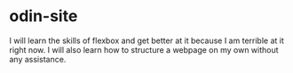 # odin-site

I will learn the skills of flexbox and get better at it because I am terrible at it right now. I will also learn how to structure a webpage on my own without any assistance.